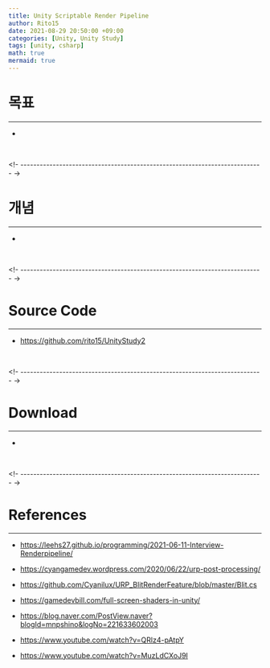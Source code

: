 ```yaml
---
title: Unity Scriptable Render Pipeline
author: Rito15
date: 2021-08-29 20:50:00 +09:00
categories: [Unity, Unity Study]
tags: [unity, csharp]
math: true
mermaid: true
---
```


# 목표
---
- 


<br>



<!- --------------------------------------------------------------------------- ->

# 개념
---
- 

<br>



<!- --------------------------------------------------------------------------- ->

# Source Code
---
- <https://github.com/rito15/UnityStudy2>

<br>



<!- --------------------------------------------------------------------------- ->

# Download
---
- 

<br>



<!- --------------------------------------------------------------------------- ->

# References
---
- <https://leehs27.github.io/programming/2021-06-11-Interview-Renderpipeline/>
- <https://cyangamedev.wordpress.com/2020/06/22/urp-post-processing/>
- <https://github.com/Cyanilux/URP_BlitRenderFeature/blob/master/Blit.cs>
- <https://gamedevbill.com/full-screen-shaders-in-unity/>
- <https://blog.naver.com/PostView.naver?blogId=mnpshino&logNo=221633602003>

- <https://www.youtube.com/watch?v=QRlz4-pAtpY>
- <https://www.youtube.com/watch?v=MuzLdCXoJ9I>